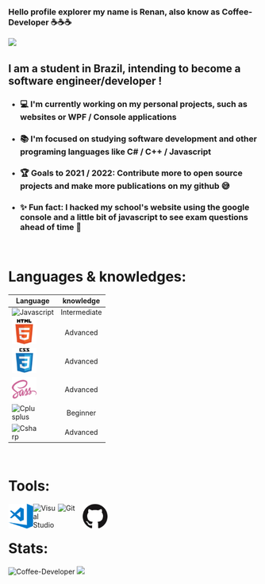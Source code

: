 ### Hello profile explorer my name is Renan, also know as Coffee-Developer ☕☕☕

<img src="https://media1.giphy.com/media/LmNwrBhejkK9EFP504/giphy.gif" slt="Coder Cat"/>

<br/>

## I am a student in Brazil, intending to become a software engineer/developer !
- ### 💻 I'm currently working on my personal projects, such as websites or WPF / Console applications
- ### 📚 I'm focused on studying software development and other programing languages like C# / C++ / Javascript
- ### 🏆 Goals to 2021 / 2022: Contribute more to open source projects and make more publications on my github 😅
- ### ✨ Fun fact: I hacked my school's website using the google console and a little bit of javascript to see exam questions ahead of time 🤪

<br/>

# Languages & knowledges:

| Language | knowledge |
| ------------- |:-------------:|
| <img alt="Javascript" width="50px" src="https://raw.githubusercontent.com/jmnote/z-icons/master/svg/javascript.svg"/> | Intermediate |
| <img alt="HTML5" width="50px" src="https://raw.githubusercontent.com/github/explore/80688e429a7d4ef2fca1e82350fe8e3517d3494d/topics/html/html.png"/> | Advanced |
| <img alt="CSS3" width="50px" src="https://raw.githubusercontent.com/github/explore/80688e429a7d4ef2fca1e82350fe8e3517d3494d/topics/css/css.png"/> | Advanced |
| <img align="left" alt="Sass" width="50px" src="https://raw.githubusercontent.com/github/explore/80688e429a7d4ef2fca1e82350fe8e3517d3494d/topics/sass/sass.png"/> | Advanced |
| <img align="left" alt="Cplusplus" width="50px" src="https://raw.githubusercontent.com/jmnote/z-icons/master/svg/cpp.svg"/> | Beginner |
| <img align="left" alt="Csharp" width="50px" src="https://raw.githubusercontent.com/jmnote/z-icons/master/svg/csharp.svg"/> | Advanced |

<br />

# Tools:

<img align="left" alt="Visual Studio Code" width="50px" src="https://raw.githubusercontent.com/github/explore/80688e429a7d4ef2fca1e82350fe8e3517d3494d/topics/visual-studio-code/visual-studio-code.png" />

<img align="left" alt="Visual Studio" width="50px" src="https://img.icons8.com/color/452/visual-studio.png" />

<img align="left" alt="Git" width="50px" src="https://raw.githubusercontent.com/jmnote/z-icons/master/svg/git.svg" />

<img align="left" alt="GitHub" width="50px" src="https://raw.githubusercontent.com/github/explore/78df643247d429f6cc873026c0622819ad797942/topics/github/github.png" />

<br />
<br />

# Stats:

<img src="https://github-readme-stats.vercel.app/api/top-langs/?username=Coffee-Developer&show_icons=true&theme=tokyonight" alt="Coffee-Developer" />
<img src="https://github-readme-stats.vercel.app/api?username=Coffee-Developer&show_icons=true&theme=tokyonight" />
